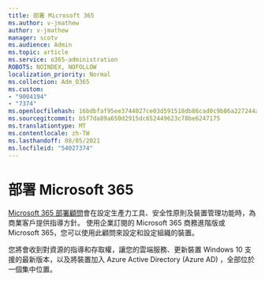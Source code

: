 ```yaml
---
title: 部署 Microsoft 365
ms.author: v-jmathew
author: v-jmathew
manager: scotv
ms.audience: Admin
ms.topic: article
ms.service: o365-administration
ROBOTS: NOINDEX, NOFOLLOW
localization_priority: Normal
ms.collection: Adm_O365
ms.custom:
- "9004194"
- "7374"
ms.openlocfilehash: 16bdbfaf95ee3744027ce03d591518db86cad0c9b86a227244a908245501eb6d
ms.sourcegitcommit: b5f7da89a650d2915dc652449623c78be6247175
ms.translationtype: MT
ms.contentlocale: zh-TW
ms.lasthandoff: 08/05/2021
ms.locfileid: "54027374"
---
```

# <a name="deploy-microsoft-365"></a>部署 Microsoft 365

[Microsoft 365 部署顧問](https://go.microsoft.com/fwlink/?linkid=2072646)會在設定生產力工具、安全性原則及裝置管理功能時，為商業客戶提供指導方針。 使用企業訂閱的 Microsoft 365 商務進階版或 Microsoft 365，您可以使用此顧問來設定和設定組織的裝置。

您將會收到對資源的指導和存取權，讓您的雲端服務、更新裝置 Windows 10 支援的最新版本，以及將裝置加入 Azure Active Directory (Azure AD) ，全部位於一個集中位置。
